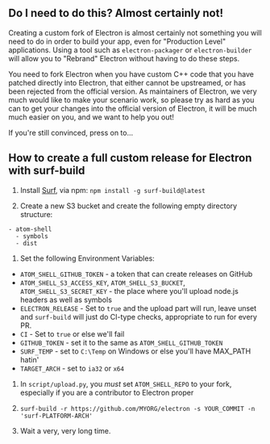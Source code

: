 ## Do I need to do this? Almost certainly not!

Creating a custom fork of Electron is almost certainly not something you will need to do in order to build your app, even for "Production Level" applications. Using a tool such as `electron-packager` or `electron-builder` will allow you to "Rebrand" Electron without having to do these steps.

You need to fork Electron when you have custom C++ code that you have patched directly into Electron, that either cannot be upstreamed, or has been rejected from the official version. As maintainers of Electron, we very much would like to make your scenario work, so please try as hard as you can to get your changes into the official version of Electron, it will be much much easier on you, and we want to help you out!

If you're still convinced, press on to...

## How to create a full custom release for Electron with surf-build

1. Install [Surf](https://github.com/surf-build/surf), via npm: `npm install -g surf-build@latest`

1. Create a new S3 bucket and create the following empty directory structure:

```
- atom-shell
  - symbols
  - dist
```

1. Set the following Environment Variables:

  * `ATOM_SHELL_GITHUB_TOKEN` - a token that can create releases on GitHub
  * `ATOM_SHELL_S3_ACCESS_KEY`, `ATOM_SHELL_S3_BUCKET`, `ATOM_SHELL_S3_SECRET_KEY` - the place where you'll upload node.js headers as well as symbols
  * `ELECTRON_RELEASE` - Set to `true` and the upload part will run, leave unset and `surf-build` will just do CI-type checks, appropriate to run for every PR.
  * `CI` - Set to `true` or else we'll fail
  * `GITHUB_TOKEN` - set it to the same as `ATOM_SHELL_GITHUB_TOKEN`
  * `SURF_TEMP` - set to `C:\Temp` on Windows or else you'll have MAX_PATH hatin'
  * `TARGET_ARCH` - set to `ia32` or `x64`  

1. In `script/upload.py`, you _must_ set `ATOM_SHELL_REPO` to your fork, especially if you are a contributor to Electron proper

1. `surf-build -r https://github.com/MYORG/electron -s YOUR_COMMIT -n 'surf-PLATFORM-ARCH'`

1. Wait a very, very long time.

